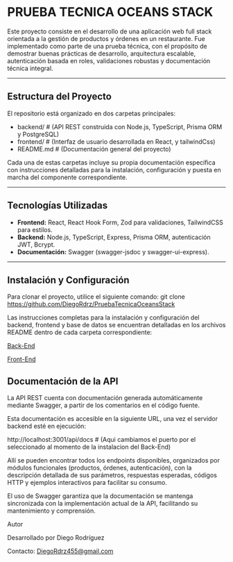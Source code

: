 # PRUEBA TECNICA OCEANS STACK

Este proyecto consiste en el desarrollo de una aplicación web full stack orientada a la gestión de productos y órdenes en un restaurante. Fue implementado como parte de una prueba técnica, con el propósito de demostrar buenas prácticas de desarrollo, arquitectura escalable, autenticación basada en roles, validaciones robustas y documentación técnica integral.

---

## Estructura del Proyecto

El repositorio está organizado en dos carpetas principales:

- backend/    # (API REST construida con Node.js, TypeScript, Prisma ORM y PostgreSQL)
- frontend/   # (Interfaz de usuario desarrollada en React, y tailwindCss)
- README.md   # (Documentación general del proyecto)

Cada una de estas carpetas incluye su propia documentación específica con instrucciones detalladas para la instalación, configuración y puesta en marcha del componente correspondiente.

---

## Tecnologías Utilizadas

- **Frontend:** React, React Hook Form, Zod para validaciones, TailwindCSS para estilos.
- **Backend:** Node.js, TypeScript, Express, Prisma ORM, autenticación JWT, Bcrypt.
- **Documentación:** Swagger (swagger-jsdoc y swagger-ui-express).

---

## Instalación y Configuración

Para clonar el proyecto, utilice el siguiente comando:
git clone https://github.com/DiegoRdrz/PruebaTecnicaOceansStack

Las instrucciones completas para la instalación y configuración del backend, frontend y base de datos se encuentran detalladas en los archivos README dentro de cada carpeta correspondiente:

[Back-End](backend/)

[Front-End](frontend/)

## Documentación de la API
La API REST cuenta con documentación generada automáticamente mediante Swagger, a partir de los comentarios en el código fuente.

Esta documentación es accesible en la siguiente URL, una vez el servidor backend esté en ejecución:

http://localhost:3001/api/docs      # (Aqui cambiamos el puerto por el seleccionado al momento de la instalacion del Back-End)

Allí se pueden encontrar todos los endpoints disponibles, organizados por módulos funcionales (productos, órdenes, autenticación), con la descripción detallada de sus parámetros, respuestas esperadas, códigos HTTP y ejemplos interactivos para facilitar su consumo.

El uso de Swagger garantiza que la documentación se mantenga sincronizada con la implementación actual de la API, facilitando su mantenimiento y comprensión.

Autor

Desarrollado por Diego Rodríguez

Contacto: DiegoRdrz455@gmail.com
